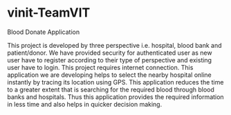 # vinit-TeamVIT
Blood Donate Application

This project is developed by three perspective i.e. hospital, blood bank and patient/donor. We have provided security for authenticated user as new user have to register according to their type of perspective and existing user have to login. This project requires internet connection. This application we are developing helps to select the nearby hospital online instantly by tracing its location using GPS. This application reduces the time to a greater extent that is searching for the required blood through blood banks and hospitals. Thus this application provides the required information in less time and also helps in quicker decision making.
